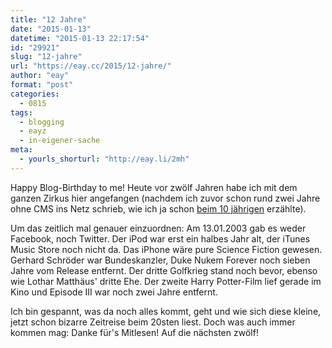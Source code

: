 ```yaml
---
title: "12 Jahre"
date: "2015-01-13"
datetime: "2015-01-13 22:17:54"
id: "29921"
slug: "12-jahre"
url: "https://eay.cc/2015/12-jahre/"
author: "eay"
format: "post"
categories:
  - 0815
tags:
  - blogging
  - eayz
  - in-eigener-sache
meta:
  - yourls_shorturl: "http://eay.li/2mh"
---
```


Happy Blog-Birthday to me! Heute vor zwölf Jahren habe ich mit dem ganzen Zirkus hier angefangen (nachdem ich zuvor schon rund zwei Jahre ohne CMS ins Netz schrieb, wie ich ja schon [beim 10 jährigen](//eay.cc/2013/10-jahre-eayz/) erzählte).

Um das zeitlich mal genauer einzuordnen: Am 13.01.2003 gab es weder Facebook, noch Twitter. Der iPod war erst ein halbes Jahr alt, der iTunes Music Store noch nicht da. Das iPhone wäre pure Science Fiction gewesen. Gerhard Schröder war Bundeskanzler, Duke Nukem Forever noch sieben Jahre vom Release entfernt. Der dritte Golfkrieg stand noch bevor, ebenso wie Lothar Matthäus' dritte Ehe. Der zweite Harry Potter-Film lief gerade im Kino und Episode III war noch zwei Jahre entfernt.

Ich bin gespannt, was da noch alles kommt, geht und wie sich diese kleine, jetzt schon bizarre Zeitreise beim 20sten liest. Doch was auch immer kommen mag: Danke für's Mitlesen! Auf die nächsten zwölf!
